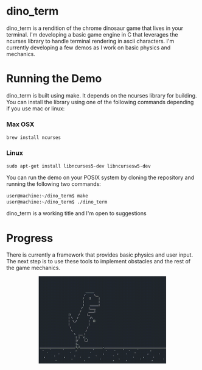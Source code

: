 # dino_term
dino_term is a rendition of the chrome dinosaur game that lives in your terminal. I'm developing a basic game engine in C that leverages the ncurses library to handle terminal rendering in ascii characters. I'm currently developing a few demos as I work on basic physics and mechanics. 

# Running the Demo
dino_term is built using make. It depends on the ncurses library for building. You can install the library using one of the following commands depending if you use mac or linux:

### Max OSX
``` console
brew install ncurses
```
### Linux
``` console
sudo apt-get install libncurses5-dev libncursesw5-dev
```
You can run the demo on your POSIX system by cloning the repository and running the following two commands:
``` console
user@machine:~/dino_term$ make
user@machine:~/dino_term$ ./dino_term
```

dino_term is a working title and I'm open to suggestions

# Progress
There is currently a framework that provides basic physics and user input. The next step is to use these tools to implement obstacles and the rest of the game mechanics. 

<p align="center"><img src="https://github.com/alexjodonnell/dino_term/blob/master/docs/Dino1.gif" width="335" height="229" /></p>
